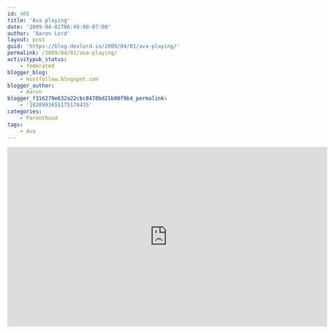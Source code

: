 ```yaml
---
id: 405
title: 'Ava playing'
date: '2009-04-01T06:49:00-07:00'
author: 'Aaron Lord'
layout: post
guid: 'https://blog.devlord.io/2009/04/01/ava-playing/'
permalink: /2009/04/01/ava-playing/
activitypub_status:
    - federated
blogger_blog:
    - mustfollow.blogspot.com
blogger_author:
    - Aaron
blogger_f316279e632a22cbc8478bd21b80f9b4_permalink:
    - '1020993655175178435'
categories:
    - Parenthood
tags:
    - Ava
---
```


<iframe width="730" height="410" src="https://www.youtube.com/embed/LX0DvjMi1Mk?si=AmLRHpHhihHtankK" title="YouTube video player" frameborder="0" allow="accelerometer; autoplay; clipboard-write; encrypted-media; gyroscope; picture-in-picture; web-share" referrerpolicy="strict-origin-when-cross-origin" allowfullscreen></iframe>